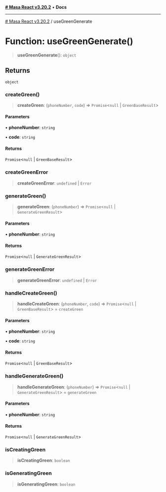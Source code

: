 [**# Masa React v3.20.2**](../README.md) • **Docs**

***

[# Masa React v3.20.2](../globals.md) / useGreenGenerate

# Function: useGreenGenerate()

> **useGreenGenerate**(): `object`

## Returns

`object`

### createGreen()

> **createGreen**: (`phoneNumber`, `code`) => `Promise`\<`null` \| `GreenBaseResult`\>

#### Parameters

• **phoneNumber**: `string`

• **code**: `string`

#### Returns

`Promise`\<`null` \| `GreenBaseResult`\>

### createGreenError

> **createGreenError**: `undefined` \| `Error`

### generateGreen()

> **generateGreen**: (`phoneNumber`) => `Promise`\<`null` \| `GenerateGreenResult`\>

#### Parameters

• **phoneNumber**: `string`

#### Returns

`Promise`\<`null` \| `GenerateGreenResult`\>

### generateGreenError

> **generateGreenError**: `undefined` \| `Error`

### handleCreateGreen()

> **handleCreateGreen**: (`phoneNumber`, `code`) => `Promise`\<`null` \| `GreenBaseResult`\> = `createGreen`

#### Parameters

• **phoneNumber**: `string`

• **code**: `string`

#### Returns

`Promise`\<`null` \| `GreenBaseResult`\>

### handleGenerateGreen()

> **handleGenerateGreen**: (`phoneNumber`) => `Promise`\<`null` \| `GenerateGreenResult`\> = `generateGreen`

#### Parameters

• **phoneNumber**: `string`

#### Returns

`Promise`\<`null` \| `GenerateGreenResult`\>

### isCreatingGreen

> **isCreatingGreen**: `boolean`

### isGeneratingGreen

> **isGeneratingGreen**: `boolean`
